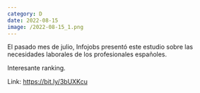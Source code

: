 ```yaml
--- 
category: D 
date: 2022-08-15 
image: /2022-08-15_1.png 
--- 
```


El pasado mes de julio, Infojobs presentó este estudio sobre las necesidades laborales de los profesionales españoles.

Interesante ranking. 

Link: https://bit.ly/3bUXKcu